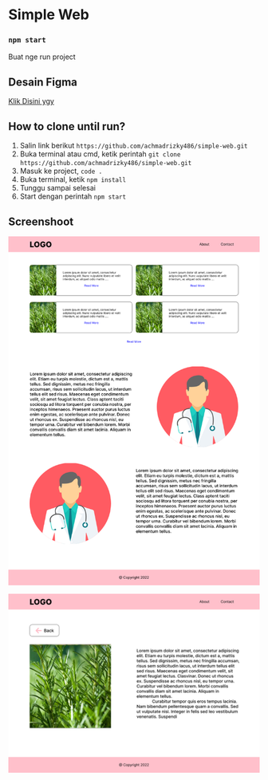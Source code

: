 # Simple Web

### `npm start`

Buat nge run project

## Desain Figma

[Klik Disini ygy ](https://www.figma.com/file/IBXqig5Xubb2tKY55BWn9d/simple-web?node-id=2:13)

## How to clone until run?

1. Salin link berikut `https://github.com/achmadrizky486/simple-web.git`
2. Buka terminal atau cmd, ketik perintah `git clone https://github.com/achmadrizky486/simple-web.git`
3. Masuk ke project, `code .`
4. Buka terminal, ketik `npm install`
5. Tunggu sampai selesai
6. Start dengan perintah `npm start`

## Screenshoot

![enter image description here](https://github.com/achmadrizky486/simple-web/blob/main/public/Gambar%20Readme/Landing-page.jpg?raw=true)

![enter image description here](https://github.com/achmadrizky486/simple-web/blob/main/public/Gambar%20Readme/detail-page.jpg?raw=true)

